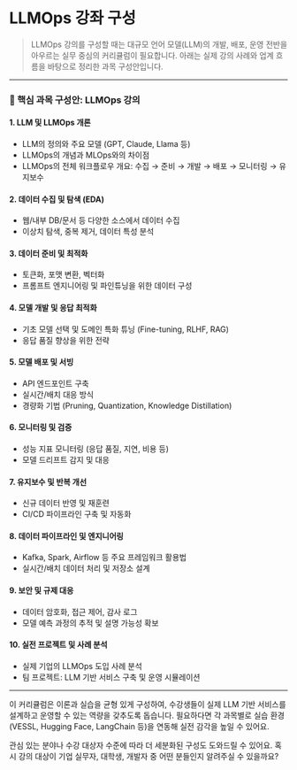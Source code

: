 # LLMOps 강좌 구성
> LLMOps 강의를 구성할 때는 대규모 언어 모델(LLM)의 개발, 배포, 운영 전반을 아우르는 실무 중심의 커리큘럼이 필요합니다.
> 아래는 실제 강의 사례와 업계 흐름을 바탕으로 정리한 과목 구성안입니다.
---

### 🧠 핵심 과목 구성안: LLMOps 강의

#### 1. **LLM 및 LLMOps 개론**
- LLM의 정의와 주요 모델 (GPT, Claude, Llama 등)
- LLMOps의 개념과 MLOps와의 차이점
- LLMOps의 전체 워크플로우 개요: 수집 → 준비 → 개발 → 배포 → 모니터링 → 유지보수

#### 2. **데이터 수집 및 탐색 (EDA)**
- 웹/내부 DB/문서 등 다양한 소스에서 데이터 수집
- 이상치 탐색, 중복 제거, 데이터 특성 분석

#### 3. **데이터 준비 및 최적화**
- 토큰화, 포맷 변환, 벡터화
- 프롬프트 엔지니어링 및 파인튜닝을 위한 데이터 구성

#### 4. **모델 개발 및 응답 최적화**
- 기초 모델 선택 및 도메인 특화 튜닝 (Fine-tuning, RLHF, RAG)
- 응답 품질 향상을 위한 전략

#### 5. **모델 배포 및 서빙**
- API 엔드포인트 구축
- 실시간/배치 대응 방식
- 경량화 기법 (Pruning, Quantization, Knowledge Distillation)

#### 6. **모니터링 및 검증**
- 성능 지표 모니터링 (응답 품질, 지연, 비용 등)
- 모델 드리프트 감지 및 대응

#### 7. **유지보수 및 반복 개선**
- 신규 데이터 반영 및 재훈련
- CI/CD 파이프라인 구축 및 자동화

#### 8. **데이터 파이프라인 및 엔지니어링**
- Kafka, Spark, Airflow 등 주요 프레임워크 활용법
- 실시간/배치 데이터 처리 및 저장소 설계

#### 9. **보안 및 규제 대응**
- 데이터 암호화, 접근 제어, 감사 로그
- 모델 예측 과정의 추적 및 설명 가능성 확보

#### 10. **실전 프로젝트 및 사례 분석**
- 실제 기업의 LLMOps 도입 사례 분석
- 팀 프로젝트: LLM 기반 서비스 구축 및 운영 시뮬레이션

---

이 커리큘럼은 이론과 실습을 균형 있게 구성하여, 수강생들이 실제 LLM 기반 서비스를 설계하고 운영할 수 있는 역량을 갖추도록 돕습니다. 필요하다면 각 과목별로 실습 환경(VESSL, Hugging Face, LangChain 등)을 연동해 실전 감각을 높일 수 있어요.

관심 있는 분야나 수강 대상자 수준에 따라 더 세분화된 구성도 도와드릴 수 있어요. 혹시 강의 대상이 기업 실무자, 대학생, 개발자 중 어떤 분들인지 알려주실 수 있을까요?


